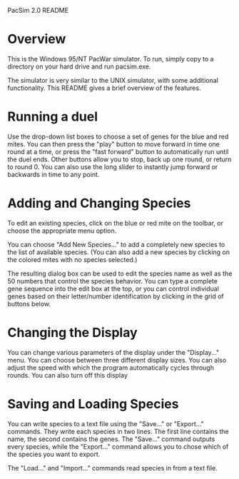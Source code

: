 PacSim 2.0 README

Overview
============================================================================

This is the Windows 95/NT PacWar simulator. To run, simply copy to a
directory on your hard drive and run pacsim.exe.

The simulator is very similar to the UNIX simulator, with some
additional functionality. This README gives a brief overview of the features.

Running a duel
============================================================================

Use the drop-down list boxes to choose a set of genes for the blue and
red mites. You can then press the "play" button to move forward in
time one round at a time, or press the "fast forward" button to
automatically run until the duel ends. Other buttons allow you to
stop, back up one round, or return to round 0. You can also use the
long slider to instantly jump forward or backwards in time to any
point.

Adding and Changing Species
============================================================================

To edit an existing species, click on the blue or red mite on the
toolbar, or choose the appropriate menu option.

You can choose "Add New Species..." to add a completely new species to
the list of available species. (You can also add a new species by
clicking on the colored mites with no species selected.)

The resulting dialog box can be used to edit the species name as well
as the 50 numbers that control the species behavior. You can type a
complete gene sequence into the edit box at the top, or you can
control individual genes based on their letter/number identification
by clicking in the grid of buttons below.

Changing the Display
===========================================================================

You can change various parameters of the display under the
"Display..." menu. You can choose between three different display
sizes. You can also adjust the speed with which the program
automatically cycles through rounds. You can also turn off this
display

Saving and Loading Species
==========================================================================

You can write species to a text file using the "Save..." or
"Export..." commands. They write each species in two lines. The first
line contains the name, the second contains the genes. The "Save..."
command outputs every species, while the "Export..." command allows
you to chose which of the species you want to export.

The "Load..." and "Import..." commands read species in from a text file.



